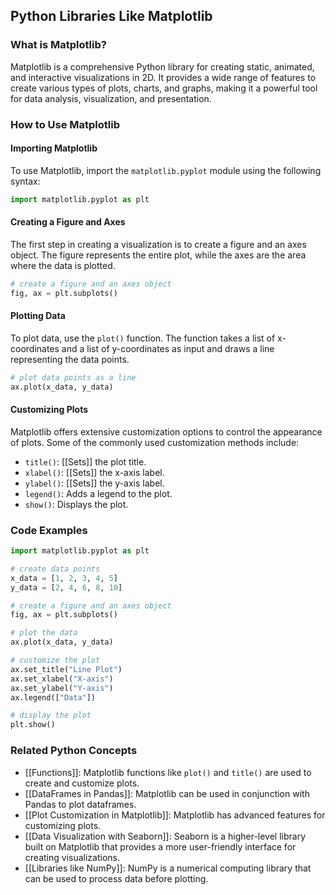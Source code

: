 ## Python Libraries Like Matplotlib

### What is Matplotlib?
Matplotlib is a comprehensive Python library for creating static, animated, and interactive visualizations in 2D. It provides a wide range of features to create various types of plots, charts, and graphs, making it a powerful tool for data analysis, visualization, and presentation.

### How to Use Matplotlib

#### Importing Matplotlib
To use Matplotlib, import the `matplotlib.pyplot` module using the following syntax:
```python
import matplotlib.pyplot as plt
```

#### Creating a Figure and Axes
The first step in creating a visualization is to create a figure and an axes object. The figure represents the entire plot, while the axes are the area where the data is plotted.
```python
# create a figure and an axes object
fig, ax = plt.subplots()
```

#### Plotting Data
To plot data, use the `plot()` function. The function takes a list of x-coordinates and a list of y-coordinates as input and draws a line representing the data points.
```python
# plot data points as a line
ax.plot(x_data, y_data)
```

#### Customizing Plots
Matplotlib offers extensive customization options to control the appearance of plots. Some of the commonly used customization methods include:

- `title()`: [[Sets]] the plot title.
- `xlabel()`: [[Sets]] the x-axis label.
- `ylabel()`: [[Sets]] the y-axis label.
- `legend()`: Adds a legend to the plot.
- `show()`: Displays the plot.

### Code Examples

```python
import matplotlib.pyplot as plt

# create data points
x_data = [1, 2, 3, 4, 5]
y_data = [2, 4, 6, 8, 10]

# create a figure and an axes object
fig, ax = plt.subplots()

# plot the data
ax.plot(x_data, y_data)

# customize the plot
ax.set_title("Line Plot")
ax.set_xlabel("X-axis")
ax.set_ylabel("Y-axis")
ax.legend(["Data"])

# display the plot
plt.show()
```

### Related Python Concepts

- [[Functions]]: Matplotlib functions like `plot()` and `title()` are used to create and customize plots.
- [[DataFrames in Pandas]]: Matplotlib can be used in conjunction with Pandas to plot dataframes.
- [[Plot Customization in Matplotlib]]: Matplotlib has advanced features for customizing plots.
- [[Data Visualization with Seaborn]]: Seaborn is a higher-level library built on Matplotlib that provides a more user-friendly interface for creating visualizations.
- [[Libraries like NumPy]]: NumPy is a numerical computing library that can be used to process data before plotting.